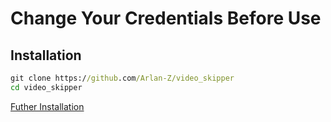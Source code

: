 # Change Your Credentials Before Use  

## Installation

```cmd
git clone https://github.com/Arlan-Z/video_skipper
cd video_skipper
```

[Futher Installation](https://www.youtube.com/watch?v=vIbbUeFjmTo&t=15s)
